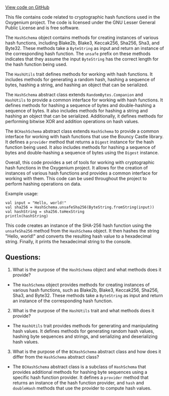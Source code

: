 [View code on GitHub](https://github.com/oxygenium/oxygenium/crypto/src/main/scala/org/oxygenium/crypto/HashSchema.scala)

This file contains code related to cryptographic hash functions used in the Oxygenium project. The code is licensed under the GNU Lesser General Public License and is free software. 

The `HashSchema` object contains methods for creating instances of various hash functions, including Blake2b, Blake3, Keccak256, Sha256, Sha3, and Byte32. These methods take a `ByteString` as input and return an instance of the corresponding hash function. The `unsafe` prefix on these methods indicates that they assume the input `ByteString` has the correct length for the hash function being used. 

The `HashUtils` trait defines methods for working with hash functions. It includes methods for generating a random hash, hashing a sequence of bytes, hashing a string, and hashing an object that can be serialized. 

The `HashSchema` abstract class extends `RandomBytes.Companion` and `HashUtils` to provide a common interface for working with hash functions. It defines methods for hashing a sequence of bytes and double-hashing a sequence of bytes. It also includes methods for hashing a string and hashing an object that can be serialized. Additionally, it defines methods for performing bitwise XOR and addition operations on hash values. 

The `BCHashSchema` abstract class extends `HashSchema` to provide a common interface for working with hash functions that use the Bouncy Castle library. It defines a `provider` method that returns a `Digest` instance for the hash function being used. It also includes methods for hashing a sequence of bytes and double-hashing a sequence of bytes using the `Digest` instance. 

Overall, this code provides a set of tools for working with cryptographic hash functions in the Oxygenium project. It allows for the creation of instances of various hash functions and provides a common interface for working with them. This code can be used throughout the project to perform hashing operations on data. 

Example usage: 

```
val input = "Hello, world!"
val sha256 = HashSchema.unsafeSha256(ByteString.fromString(input))
val hashString = sha256.toHexString
println(hashString)
``` 

This code creates an instance of the SHA-256 hash function using the `unsafeSha256` method from the `HashSchema` object. It then hashes the string "Hello, world!" and converts the resulting hash value to a hexadecimal string. Finally, it prints the hexadecimal string to the console.
## Questions: 
 1. What is the purpose of the `HashSchema` object and what methods does it provide?
- The `HashSchema` object provides methods for creating instances of various hash functions, such as Blake2b, Blake3, Keccak256, Sha256, Sha3, and Byte32. These methods take a `ByteString` as input and return an instance of the corresponding hash function.

2. What is the purpose of the `HashUtils` trait and what methods does it provide?
- The `HashUtils` trait provides methods for generating and manipulating hash values. It defines methods for generating random hash values, hashing byte sequences and strings, and serializing and deserializing hash values.

3. What is the purpose of the `BCHashSchema` abstract class and how does it differ from the `HashSchema` abstract class?
- The `BCHashSchema` abstract class is a subclass of `HashSchema` that provides additional methods for hashing byte sequences using a specific hash function provider. It defines a `provider` method that returns an instance of the hash function provider, and `hash` and `doubleHash` methods that use the provider to compute hash values.